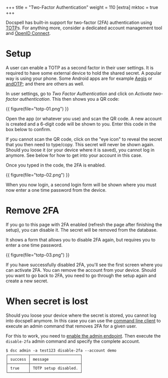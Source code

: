 +++
title = "Two-Factor Authentication"
weight = 110
[extra]
mktoc = true
+++

Docspell has built-in support for two-factor (2FA) authentication
using
[TOTP](https://en.wikipedia.org/wiki/Time-based_One-Time_Password)s.
For anything more, consider a dedicated account management tool and
[OpenID Connect](@/docs/configure/_index.md#openid-connect-oauth2).

# Setup

A user can enable a TOTP as a second factor in their user settings. It
is required to have some external device to hold the shared secret. A
popular way is using your phone. Some Android apps are for example
[Aegis](https://f-droid.org/en/packages/com.beemdevelopment.aegis/) or
[andOTP](https://f-droid.org/en/packages/org.shadowice.flocke.andotp/);
and there are others as well.

In user settings, go to _Two Factor Authentication_ and click on
_Activate two-factor authentication_. This then shows you a QR code:

{{ figure(file="totp-01.png") }}

Open the app (or whatever you use) and scan the QR code. A new account
is created and a 6-digit code will be shown to you. Enter this code in
the box below to confirm.

If you cannot scan the QR code, click on the "eye icon" to reveal the
secret that you then need to type/copy. This secret will never be
shown again. Should you loose it (or your device where it is saved),
you cannot log in anymore. See below for how to get into your account
in this case.

Once you typed in the code, the 2FA is enabled.

{{ figure(file="totp-02.png") }}

When you now login, a second login form will be shown where you must
now enter a one time password from the device.

# Remove 2FA

If you go to this page with 2FA enabled (refresh the page after
finishing the setup), you can disable it. The secret will be removed
from the database.

It shows a form that allows you to disable 2FA again, but requires you
to enter a one time password.

{{ figure(file="totp-03.png") }}

If you have successfully disabled 2FA, you'll see the first screen
where you can activate 2FA. You can remove the account from your
device. Should you want to go back to 2FA, you need to go through the
setup again and create a new secret.

# When secret is lost

Should you loose your device where the secret is stored, you cannot
log into docspell anymore. In this case you can use the [command line
client](@/docs/tools/cli.md) to execute an admin command that removes
2FA for a given user.

For this to work, you need to [enable the admin
endpoint](@/docs/configure/_index.md#admin-endpoint). Then execute the
`disable-2fa` admin command and specify the complete account.

```
$ dsc admin -a test123 disable-2fa --account demo
┌─────────┬──────────────────────┐
│ success │ message              │
├─────────┼──────────────────────┤
│ true    │ TOTP setup disabled. │
└─────────┴──────────────────────┘
```
